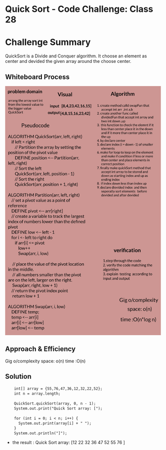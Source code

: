 # Quick Sort - Code Challenge: Class 28

# Challenge Summary
<!-- Description of the challenge -->

QuickSort is a Divide and Conquer algorithm. It choose an element as center and devided the given array around the choose center.

## Whiteboard Process
<!-- Embedded whiteboard image -->

![quick-sort](Quick-Sort/quickStor.jpg)

## Approach & Efficiency
<!-- What approach did you take? Why? What is the Big O space/time for this approach? -->
Gig o/complexity
space: o(n)
time :O(n)
## Solution

<!-- Show how to run your code, and examples of it in action -->

```
    int[] array = {55,76,47,36,12,32,22,52};
    int n = array.length;

    QuickSort.quickSort(array, 0, n - 1);
    System.out.print("Quick Sort array: [");

    for (int i = 0; i < n; i++) {
      System.out.print(array[i] + " ");
    }
    System.out.println("]");
```

* the result : Quick Sort array: [12 22 32 36 47 52 55 76 ]